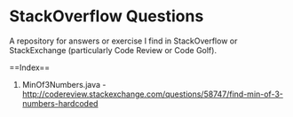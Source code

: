StackOverflow Questions
==================

A repository for answers or exercise I find in StackOverflow or StackExchange (particularly Code Review or Code Golf).

==Index==
1. MinOf3Numbers.java - http://codereview.stackexchange.com/questions/58747/find-min-of-3-numbers-hardcoded

